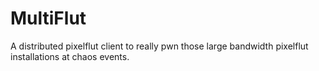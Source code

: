 # MultiFlut
A distributed pixelflut client to really pwn those large bandwidth pixelflut installations at chaos events.